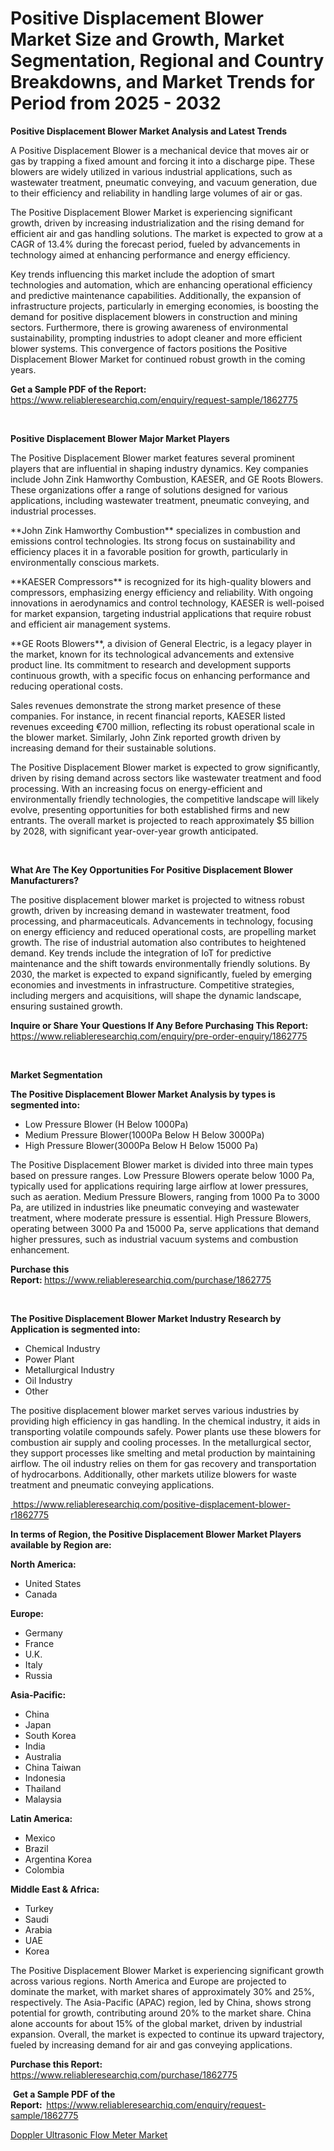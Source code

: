 <p><h1>Positive Displacement Blower Market Size and Growth, Market Segmentation, Regional and Country Breakdowns, and Market Trends for Period from 2025 -  2032</h1></p><p><strong>Positive Displacement Blower Market Analysis and Latest Trends</strong></p>
<p><p>A Positive Displacement Blower is a mechanical device that moves air or gas by trapping a fixed amount and forcing it into a discharge pipe. These blowers are widely utilized in various industrial applications, such as wastewater treatment, pneumatic conveying, and vacuum generation, due to their efficiency and reliability in handling large volumes of air or gas.</p><p>The Positive Displacement Blower Market is experiencing significant growth, driven by increasing industrialization and the rising demand for efficient air and gas handling solutions. The market is expected to grow at a CAGR of 13.4% during the forecast period, fueled by advancements in technology aimed at enhancing performance and energy efficiency. </p><p>Key trends influencing this market include the adoption of smart technologies and automation, which are enhancing operational efficiency and predictive maintenance capabilities. Additionally, the expansion of infrastructure projects, particularly in emerging economies, is boosting the demand for positive displacement blowers in construction and mining sectors. Furthermore, there is growing awareness of environmental sustainability, prompting industries to adopt cleaner and more efficient blower systems. This convergence of factors positions the Positive Displacement Blower Market for continued robust growth in the coming years.</p></p>
<p><strong>Get a Sample PDF of the Report:&nbsp;</strong> <a href="https://www.reliableresearchiq.com/enquiry/request-sample/1862775?utm_campaign=2346&utm_medium=2&utm_source=Github&utm_content=ia&utm_term=16022025&utm_id=positive-displacement-blower">https://www.reliableresearchiq.com/enquiry/request-sample/1862775</a></p>
<p>&nbsp;</p>
<p><strong>Positive Displacement Blower Major Market Players</strong></p>
<p><p>The Positive Displacement Blower market features several prominent players that are influential in shaping industry dynamics. Key companies include John Zink Hamworthy Combustion, KAESER, and GE Roots Blowers. These organizations offer a range of solutions designed for various applications, including wastewater treatment, pneumatic conveying, and industrial processes.</p><p>**John Zink Hamworthy Combustion** specializes in combustion and emissions control technologies. Its strong focus on sustainability and efficiency places it in a favorable position for growth, particularly in environmentally conscious markets.</p><p>**KAESER Compressors** is recognized for its high-quality blowers and compressors, emphasizing energy efficiency and reliability. With ongoing innovations in aerodynamics and control technology, KAESER is well-poised for market expansion, targeting industrial applications that require robust and efficient air management systems.</p><p>**GE Roots Blowers**, a division of General Electric, is a legacy player in the market, known for its technological advancements and extensive product line. Its commitment to research and development supports continuous growth, with a specific focus on enhancing performance and reducing operational costs.</p><p>Sales revenues demonstrate the strong market presence of these companies. For instance, in recent financial reports, KAESER listed revenues exceeding €700 million, reflecting its robust operational scale in the blower market. Similarly, John Zink reported growth driven by increasing demand for their sustainable solutions.</p><p>The Positive Displacement Blower market is expected to grow significantly, driven by rising demand across sectors like wastewater treatment and food processing. With an increasing focus on energy-efficient and environmentally friendly technologies, the competitive landscape will likely evolve, presenting opportunities for both established firms and new entrants. The overall market is projected to reach approximately $5 billion by 2028, with significant year-over-year growth anticipated.</p></p>
<p>&nbsp;</p>
<p><strong>What Are The Key Opportunities For Positive Displacement Blower Manufacturers?</strong></p>
<p><p>The positive displacement blower market is projected to witness robust growth, driven by increasing demand in wastewater treatment, food processing, and pharmaceuticals. Advancements in technology, focusing on energy efficiency and reduced operational costs, are propelling market growth. The rise of industrial automation also contributes to heightened demand. Key trends include the integration of IoT for predictive maintenance and the shift towards environmentally friendly solutions. By 2030, the market is expected to expand significantly, fueled by emerging economies and investments in infrastructure. Competitive strategies, including mergers and acquisitions, will shape the dynamic landscape, ensuring sustained growth.</p></p>
<p><strong>Inquire or Share Your Questions If Any Before Purchasing This Report:</strong> <a href="https://www.reliableresearchiq.com/enquiry/pre-order-enquiry/1862775?utm_campaign=2346&utm_medium=2&utm_source=Github&utm_content=ia&utm_term=16022025&utm_id=positive-displacement-blower">https://www.reliableresearchiq.com/enquiry/pre-order-enquiry/1862775</a></p>
<p>&nbsp;</p>
<p><strong>Market Segmentation</strong></p>
<p><strong>The Positive Displacement Blower Market Analysis by types is segmented into:</strong></p>
<p><ul><li>Low Pressure Blower (H Below 1000Pa)</li><li>Medium Pressure Blower(1000Pa Below H Below 3000Pa)</li><li>High Pressure Blower(3000Pa Below H Below 15000 Pa)</li></ul></p>
<p><p>The Positive Displacement Blower market is divided into three main types based on pressure ranges. Low Pressure Blowers operate below 1000 Pa, typically used for applications requiring large airflow at lower pressures, such as aeration. Medium Pressure Blowers, ranging from 1000 Pa to 3000 Pa, are utilized in industries like pneumatic conveying and wastewater treatment, where moderate pressure is essential. High Pressure Blowers, operating between 3000 Pa and 15000 Pa, serve applications that demand higher pressures, such as industrial vacuum systems and combustion enhancement.</p></p>
<p><strong>Purchase this Report:&nbsp;</strong><a href="https://www.reliableresearchiq.com/purchase/1862775?utm_campaign=2346&utm_medium=2&utm_source=Github&utm_content=ia&utm_term=16022025&utm_id=positive-displacement-blower">https://www.reliableresearchiq.com/purchase/1862775</a></p>
<p>&nbsp;</p>
<p><strong>The Positive Displacement Blower Market Industry Research by Application is segmented into:</strong></p>
<p><ul><li>Chemical Industry</li><li>Power Plant</li><li>Metallurgical Industry</li><li>Oil Industry</li><li>Other</li></ul></p>
<p><p>The positive displacement blower market serves various industries by providing high efficiency in gas handling. In the chemical industry, it aids in transporting volatile compounds safely. Power plants use these blowers for combustion air supply and cooling processes. In the metallurgical sector, they support processes like smelting and metal production by maintaining airflow. The oil industry relies on them for gas recovery and transportation of hydrocarbons. Additionally, other markets utilize blowers for waste treatment and pneumatic conveying applications.</p></p>
<p><a href="https://www.reliableresearchiq.com/positive-displacement-blower-r1862775?utm_campaign=2346&utm_medium=2&utm_source=Github&utm_content=ia&utm_term=16022025&utm_id=positive-displacement-blower">&nbsp;https://www.reliableresearchiq.com/positive-displacement-blower-r1862775</a></p>
<p><strong>In terms of Region, the Positive Displacement Blower Market Players available by Region are:</strong></p>
<p>
    <p> <strong> North America: </strong>
        <ul>
            <li>United States</li>
            <li>Canada</li>
        </ul>
        </p> 
    <p> <strong> Europe: </strong>
        <ul>
            <li>Germany</li>
            <li>France</li>
            <li>U.K.</li>
            <li>Italy</li>
            <li>Russia</li>
        </ul>
        </p> 
    <p> <strong> Asia-Pacific: </strong>
        <ul>
            <li>China</li>
            <li>Japan</li>
            <li>South Korea</li>
            <li>India</li>
            <li>Australia</li>
            <li>China Taiwan</li>
            <li>Indonesia</li>
            <li>Thailand</li>
            <li>Malaysia</li>
        </ul>
        </p> 
    <p> <strong> Latin America: </strong>
        <ul>
            <li>Mexico</li>
            <li>Brazil</li>
            <li>Argentina Korea</li>
            <li>Colombia</li>
        </ul>
        </p> 
    <p> <strong> Middle East & Africa: </strong>
        <ul>
            <li>Turkey</li>
            <li>Saudi</li>
            <li>Arabia</li>
            <li>UAE</li>
            <li>Korea</li>
        </ul>
    </p>
    </p>
<p><p>The Positive Displacement Blower Market is experiencing significant growth across various regions. North America and Europe are projected to dominate the market, with market shares of approximately 30% and 25%, respectively. The Asia-Pacific (APAC) region, led by China, shows strong potential for growth, contributing around 20% to the market share. China alone accounts for about 15% of the global market, driven by industrial expansion. Overall, the market is expected to continue its upward trajectory, fueled by increasing demand for air and gas conveying applications.</p></p>
<p><strong>Purchase this Report: </strong><a href="https://www.reliableresearchiq.com/purchase/1862775?utm_campaign=2346&utm_medium=2&utm_source=Github&utm_content=ia&utm_term=16022025&utm_id=positive-displacement-blower">https://www.reliableresearchiq.com/purchase/1862775</a></p>
<p>&nbsp;<strong>Get a Sample PDF of the Report:&nbsp;&nbsp;</strong><a href="https://www.reliableresearchiq.com/enquiry/request-sample/1862775?utm_campaign=2346&utm_medium=2&utm_source=Github&utm_content=ia&utm_term=16022025&utm_id=positive-displacement-blower">https://www.reliableresearchiq.com/enquiry/request-sample/1862775</a></p>
<p><strong></strong></p>
<p><p><a href="https://github.com/tanekacalderon743/Market-Research-Report-List-1/blob/main/doppler-ultrasonic-flow-meter-market.md?utm_campaign=2346&utm_medium=2&utm_source=Github&utm_content=ia&utm_term=16022025&utm_id=positive-displacement-blower">Doppler Ultrasonic Flow Meter Market</a></p></p>